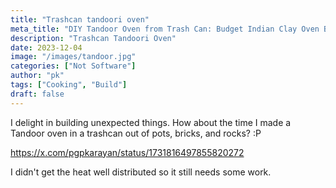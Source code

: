 ```yaml
---
title: "Trashcan tandoori oven"
meta_title: "DIY Tandoor Oven from Trash Can: Budget Indian Clay Oven Build"
description: "Trashcan Tandoori Oven"
date: 2023-12-04
image: "/images/tandoor.jpg"
categories: ["Not Software"]
author: "pk"
tags: ["Cooking", "Build"]
draft: false
---
```


I delight in building unexpected things. How about the time I made a Tandoor oven in a trashcan out of pots, bricks, and rocks?  :P

https://x.com/pgpkarayan/status/1731816497855820272

I didn't get the heat well distributed so it still needs some work.
